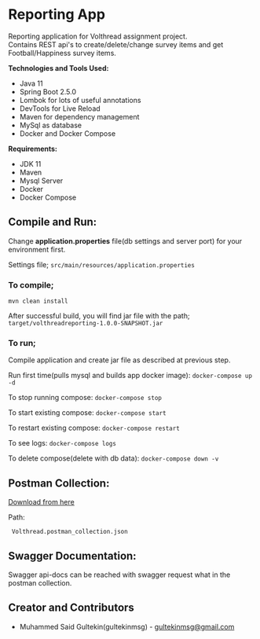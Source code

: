 
# Reporting App
Reporting  application for Volthread assignment project.    
Contains REST api's to create/delete/change survey items and get Football/Happiness survey items.

**Technologies and Tools Used:**
- Java 11
- Spring Boot 2.5.0
- Lombok for lots of useful annotations
- DevTools for Live Reload
- Maven for dependency management
- MySql as database
- Docker and Docker Compose

**Requirements:**
- JDK 11
- Maven
- Mysql Server
- Docker
- Docker Compose

## Compile and Run:
Change **application.properties** file(db settings and server port) for your environment first.

Settings file; `src/main/resources/application.properties`
### To compile;
`mvn clean install`

After successful build, you will find jar file with the path; `target/volthreadreporting-1.0.0-SNAPSHOT.jar`

### To run;

Compile application and create jar file as described at previous step.

Run first time(pulls mysql and builds app docker image):  `docker-compose up -d`

To stop running compose: `docker-compose stop`

To start existing compose: `docker-compose start`

To restart existing compose: `docker-compose restart`

To see logs: `docker-compose logs`

To delete compose(delete with db data): `docker-compose down -v`

## Postman Collection:

[Download from here](Volthread.postman_collection.json)

Path:

     Volthread.postman_collection.json

## Swagger Documentation:

Swagger api-docs can be reached with swagger request what in the postman collection.

## Creator and Contributors

- Muhammed Said Gultekin(gultekinmsg) - gultekinmsg@gmail.com
